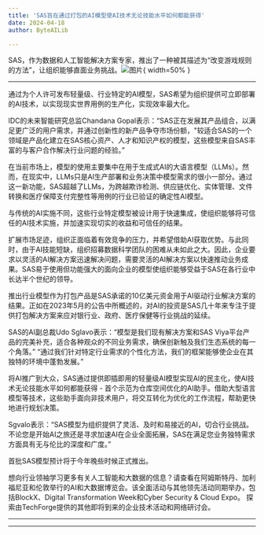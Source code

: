```yaml
---
title: 'SAS旨在通过打包的AI模型使AI技术无论技能水平如何都能获得'
date: 2024-04-18
author: ByteAILib

---
```


SAS，作为数据和人工智能解决方案专家，推出了一种被其描述为“改变游戏规则的方法”，让组织能够直面业务挑战。![图片](https://www.artificialintelligence-news.com/wp-content/uploads/sites/9/2024/04/possessed-photography-jIBMSMs4_kA-unsplash.jpg){ width=50% }

---
通过为个人许可发布轻量级、行业特定的AI模型，SAS希望为组织提供可立即部署的AI技术，以实现现实世界用例的生产化，实现效率最大化。

IDC的未来智能研究总监Chandana Gopal表示：“SAS正在发展其产品组合，以满足更广泛的用户需求，并通过创新性的新产品争夺市场份额，"较适合SAS的一个领域是产品化建立在SAS核心资产、人才和知识产权的模型，这些模型来自SAS丰富的与客户合作解决行业问题的经验。”

在当前市场上，模型的使用主要集中在用于生成式AI的大语言模型（LLMs）。然而，在现实中，LLMs只是AI生产部署和业务决策中模型需求的很小一部分。通过这一新功能，SAS超越了LLMs，为跨越欺诈检测、供应链优化、实体管理、文件转换和医疗保障支付完整性等用例的行业已验证的确定性AI模型。

与传统的AI实施不同，这些行业特定模型被设计用于快速集成，使组织能够将可信任的AI技术实施，并加速实现切实的收益和可信任的结果。

扩展市场足迹，组织正面临着有效竞争的压力，并希望借助AI获取优势。与此同时，由于AI技能短缺，组织招募数据科学团队的困难从未如此之大。因此，企业要求以灵活的AI解决方案迅速解决问题，需要灵活的AI解决方案以快速推动业务成果。SAS易于使用但功能强大的面向企业的模型使组织能够受益于SAS在各行业中长达半个世纪的领导。

推出行业模型作为打包产品是SAS承诺的10亿美元资金用于AI驱动行业解决方案的结果。正如在2023年5月的公告中所概述的，对AI的投资是SAS几十年来专注于提供打包解决方案来应对银行业、政府、医疗保健等行业挑战的延续。

SAS的AI副总裁Udo Sglavo表示：“模型是我们现有解决方案和SAS Viya平台产品的完美补充，适合各种观众的不同业务需求，确保创新触及我们生态系统的每一个角落。”
“通过我们针对特定行业需求的个性化方法，我们的框架能够使企业在其独特的环境中蓬勃发展。”

将AI推广到大众，SAS通过提供即插即用的轻量级AI模型实现AI的民主化，使AI技术无论技能水平如何都能获得 - 首个示范为仓库空间优化的AI助手。借助大型语言模型等技术，这些助手面向非技术用户，将交互转化为优化的工作流程，帮助更快地进行规划决策。

Sgvalo表示：“SAS模型为组织提供了灵活、及时和易接近的AI，切合行业挑战。不论您是开始AI之旅还是寻求加速AI在企业全面拓展，SAS在满足您业务独特需求方面具有无与伦比的深度和广度。”

首批SAS模型预计将于今年晚些时候正式推出。

想向行业领袖学习更多有关人工智能和大数据的信息？请查看在阿姆斯特丹、加利福尼亚和伦敦举行的AI和大数据博览会。该全面活动与其他领先活动同期举办，包括BlockX、Digital Transformation Week和Cyber Security & Cloud Expo。
探索由TechForge提供的其他即将到来的企业技术活动和网络研讨会。


---
---
